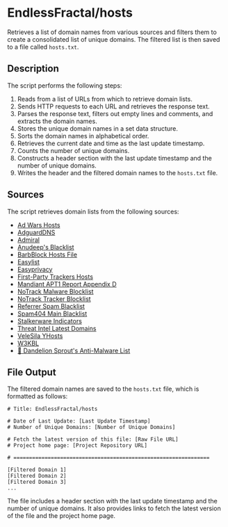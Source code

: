 # EndlessFractal/hosts

Retrieves a list of domain names from various sources and filters them to create a consolidated list of unique domains. The filtered list is then saved to a file called `hosts.txt`.

## Description

The script performs the following steps:

1. Reads from a list of URLs from which to retrieve domain lists.
2. Sends HTTP requests to each URL and retrieves the response text.
3. Parses the response text, filters out empty lines and comments, and extracts the domain names.
4. Stores the unique domain names in a set data structure.
5. Sorts the domain names in alphabetical order.
6. Retrieves the current date and time as the last update timestamp.
7. Counts the number of unique domains.
8. Constructs a header section with the last update timestamp and the number of unique domains.
9. Writes the header and the filtered domain names to the `hosts.txt` file.

## Sources

The script retrieves domain lists from the following sources:

- [Ad Wars Hosts](https://raw.githubusercontent.com/jdlingyu/ad-wars/master/hosts)
- [AdguardDNS](https://v.firebog.net/hosts/AdguardDNS.txt)
- [Admiral](https://v.firebog.net/hosts/Admiral.txt)
- [Anudeep's Blacklist](https://raw.githubusercontent.com/anudeepND/blacklist/master/adservers.txt)
- [BarbBlock Hosts File](https://paulgb.github.io/BarbBlock/blacklists/hosts-file.txt)
- [Easylist](https://v.firebog.net/hosts/Easylist.txt)
- [Easyprivacy](https://v.firebog.net/hosts/Easyprivacy.txt)
- [First-Party Trackers Hosts](https://hostfiles.frogeye.fr/firstparty-trackers-hosts.txt)
- [Mandiant APT1 Report Appendix D](https://bitbucket.org/ethanr/dns-blacklists/raw/8575c9f96e5b4a1308f2f12394abd86d0927a4a0/bad_lists/Mandiant_APT1_Report_Appendix_D.txt)
- [NoTrack Malware Blocklist](https://gitlab.com/quidsup/notrack-blocklists/-/raw/master/notrack-malware.txt)
- [NoTrack Tracker Blocklist](https://gitlab.com/quidsup/notrack-blocklists/-/raw/master/notrack-blocklist.txt)
- [Referrer Spam Blacklist](https://raw.githubusercontent.com/matomo-org/referrer-spam-blacklist/master/spammers.txt)
- [Spam404 Main Blacklist](https://raw.githubusercontent.com/Spam404/lists/master/main-blacklist.txt)
- [Stalkerware Indicators](https://raw.githubusercontent.com/AssoEchap/stalkerware-indicators/master/generated/hosts)
- [Threat Intel Latest Domains](https://osint.digitalside.it/Threat-Intel/lists/latestdomains.txt)
- [VeleSila YHosts](https://raw.githubusercontent.com/VeleSila/yhosts/master/hosts)
- [W3KBL](https://v.firebog.net/hosts/static/w3kbl.txt)
- [💊 Dandelion Sprout's Anti-Malware List](https://raw.githubusercontent.com/DandelionSprout/adfilt/master/Alternate%20versions%20Anti-Malware%20List/AntiMalwareHosts.txt)

## File Output

The filtered domain names are saved to the `hosts.txt` file, which is formatted as follows:

```
# Title: EndlessFractal/hosts 

# Date of Last Update: [Last Update Timestamp]
# Number of Unique Domains: [Number of Unique Domains]

# Fetch the latest version of this file: [Raw File URL]
# Project home page: [Project Repository URL]

# ===============================================================

[Filtered Domain 1]
[Filtered Domain 2]
[Filtered Domain 3]
...
```

The file includes a header section with the last update timestamp and the number of unique domains. It also provides links to fetch the latest version of the file and the project home page.
